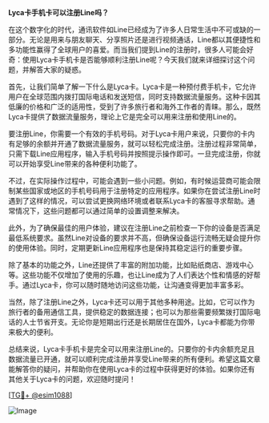**Lyca卡手机卡可以注册Line吗？**

在这个数字化的时代，通讯软件如Line已经成为了许多人日常生活中不可或缺的一部分。无论是用来与朋友聊天、分享照片还是进行视频通话，Line都以其便捷性和多功能性赢得了全球用户的喜爱。而当我们提到Line的注册时，很多人可能会好奇：使用Lyca卡手机卡是否能够顺利注册Line呢？今天我们就来详细探讨这个问题，并解答大家的疑惑。

首先，让我们简单了解一下什么是Lyca卡。Lyca卡是一种预付费手机卡，它允许用户在全球范围内拨打国际电话和发送短信，同时支持数据流量服务。这种卡因其低廉的价格和广泛的适用性，受到了许多旅行者和海外工作者的青睐。那么，既然Lyca卡提供了数据流量服务，理论上它是完全可以用来注册和使用Line的。

要注册Line，你需要一个有效的手机号码。对于Lyca卡用户来说，只要你的卡内有足够的余额并开通了数据流量服务，就可以轻松完成注册。注册过程非常简单，只需下载Line应用程序，输入手机号码并按照提示操作即可。一旦完成注册，你就可以开始享受Line带来的各种便利功能了。

不过，在实际操作过程中，可能会遇到一些小问题。例如，有时候运营商可能会限制某些国家或地区的手机号码用于注册特定的应用程序。如果你在尝试注册Line时遇到了这样的情况，可以尝试更换网络环境或者联系Lyca卡的客服寻求帮助。通常情况下，这些问题都可以通过简单的设置调整来解决。

此外，为了确保最佳的用户体验，建议在注册Line之前检查一下你的设备是否满足最低系统要求。虽然Line对设备的要求并不高，但确保设备运行流畅无疑会提升你的使用体验。同时，定期更新Line应用程序也是保持其稳定运行的重要步骤。

除了基本的功能之外，Line还提供了丰富的附加功能，比如贴纸商店、游戏中心等。这些功能不仅增加了使用的乐趣，也让Line成为了人们表达个性和情感的好帮手。通过Lyca卡，你可以随时随地访问这些功能，让沟通变得更加丰富多彩。

当然，除了注册Line之外，Lyca卡还可以用于其他多种用途。比如，它可以作为旅行者的备用通信工具，提供稳定的数据连接；也可以为那些需要频繁拨打国际电话的人士节省开支。无论你是短期出行还是长期居住在国外，Lyca卡都能为你带来极大的便利。

总结来说，Lyca卡手机卡是完全可以用来注册Line的。只要你的卡内余额充足且数据流量已开通，就可以顺利完成注册并享受Line带来的所有便利。希望这篇文章能解答你的疑问，并帮助你在使用Lyca卡的过程中获得更好的体验。如果你还有其他关于Lyca卡的问题，欢迎随时提问！

[[TG💪+ @esim1088](https://t.me/s/esim1088)]

![Image](https://i.postimg.cc/4NQfJmqS/Snipaste-2025-05-13-00-14-12.png)